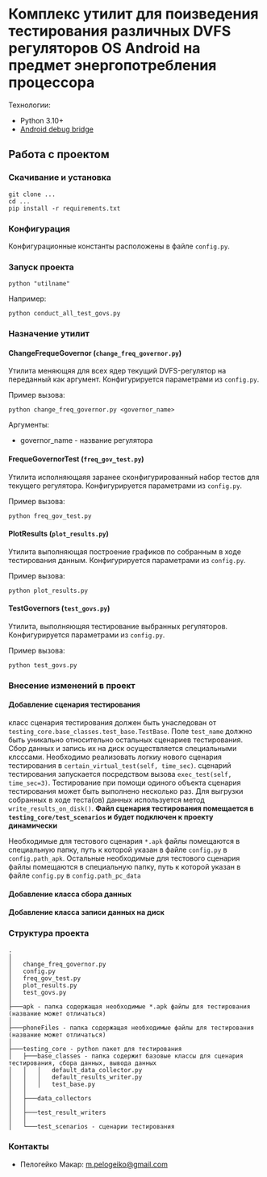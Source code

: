 # Комплекс утилит для поизведения тестирования различных DVFS регуляторов OS Android на предмет энергопотребления процессора

Технологии:
- Python 3.10+
- [Android debug bridge](https://developer.android.com/studio/command-line/adb)

## Работа с проектом

### Скачивание и установка
```shell
git clone ...
cd ...
pip install -r requirements.txt
```

### Конфигурация
Конфигурационные константы расположены в файле `config.py`.

### Запуск проекта

```shell
python "utilname"
```

Например:
```shell
python conduct_all_test_govs.py
```

### Назначение утилит

#### ChangeFrequeGovernor (`change_freq_governor.py`)
Утилита меняющяя для всех ядер текущий DVFS-регулятор на переданный как аргумент. Конфигурируется параметрами из `config.py`.

Пример вызова:
```shell
python change_freq_governor.py <governor_name>
```
Аргументы:
 - governor_name - название регулятора
 
####  FrequeGovernorTest (`freq_gov_test.py`)
Утилита исполняющаяя заранее сконфигурированный набор тестов для текущего регулятора. Конфигурируется параметрами из `config.py`.

Пример вызова:
```shell
python freq_gov_test.py
```

#### PlotResults (`plot_results.py`)
Утилита выполняющая построение графиков по собранным в ходе тестирования данным. Конфигурируется параметрами из `config.py`.

Пример вызова:
```shell
python plot_results.py
```

####  TestGovernors (`test_govs.py`)
Утилита, выполняющяя тестирование выбранных регуляторов. Конфигурируется параметрами из `config.py`.

Пример вызова:
```shell
python test_govs.py
```

### Внесение изменений в проект
#### Добавление сценария тестирования
класс сценария тестирования должен быть унаследован от `testing_core.base_classes.test_base.TestBase`. Поле `test_name` должно быть уникально относительно остальных сценариев тестирования. Сбор данных и запись их на диск осуществляется специальными клсссами. Необходимо реализовать логкиу нового сценария тестирования в `certain_virtual_test(self, time_sec)`. сценарий тестирования запускается посредством вызова `exec_test(self, time_sec=3)`. Тестирование при помощи одиного объекта сценария тестирования может быть выполнено несколько раз. Для выгрузки собранных в ходе теста(ов) данных используется метод `write_results_on_disk()`. **Файл сценария тестирования помещается в `testing_core/test_scenarios` и будет подключен к проекту динамически**

Необходимые для тестового сценария `*.apk` файлы помещаются в специальную папку, путь к которой указан в файле `config.py` в `config.path_apk`. Остальные необходимые для тестового сценария файлы помещаются в специальную папку, путь к которой указан в файле `config.py` в `config.path_pc_data`


#### Добавление класса сбора данных


#### Добавление класса записи данных на диск


### Структура проекта

```text
.
│
│   change_freq_governor.py
│   config.py
│   freq_gov_test.py
│   plot_results.py
│   test_govs.py
│
├───apk - папка содержащая необходимые *.apk файлы для тестирования (название может отличаться)
│
├───phoneFiles - папка содержащая необходимые файлы для тестирования (название может отличаться)
│
├───testing_core - python пакет для тестирования
│   ├───base_classes - папка содержит базовые классы для сценария тестирования, сбора данных, вывода данных 
│   │   │   default_data_collector.py
│   │   │   default_results_writer.py
│   │   │   test_base.py
│   │
│   ├───data_collectors
│   │
│   ├───test_result_writers
│   │
│   └───test_scenarios - сценарии тестирования

```

### Контакты

- Пелогейко Макар: m.pelogeiko@gmail.com
